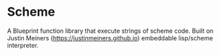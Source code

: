 # Scheme

A Blueprint function library that execute strings of scheme code. Built on
Justin Meiners (https://justinmeiners.github.io) embeddable lisp/scheme
interpreter.
